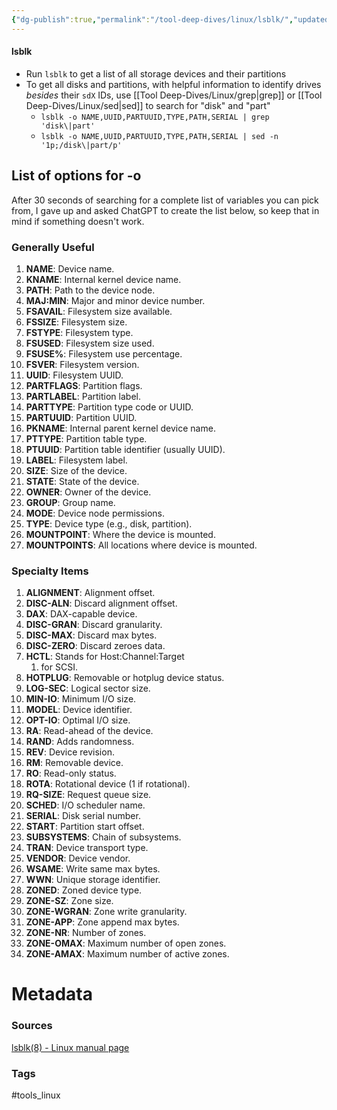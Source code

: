 ```yaml
---
{"dg-publish":true,"permalink":"/tool-deep-dives/linux/lsblk/","updated":"2024-11-12T14:45:10.724-08:00"}
---
```


#### lsblk
- Run `lsblk` to get a list of all storage devices and their partitions
- To get all disks and partitions, with helpful information to identify drives *besides* their `sdX` IDs, use [[Tool Deep-Dives/Linux/grep\|grep]] or [[Tool Deep-Dives/Linux/sed\|sed]] to search for "disk" and "part"
	- `lsblk -o NAME,UUID,PARTUUID,TYPE,PATH,SERIAL | grep 'disk\|part'`
	- `lsblk -o NAME,UUID,PARTUUID,TYPE,PATH,SERIAL | sed -n '1p;/disk\|part/p'`

## List of options for -o
After 30 seconds of searching for a complete list of variables you can pick from, I gave up and asked ChatGPT to create the list below, so keep that in mind if something doesn't work.

### Generally Useful

1. **NAME**: Device name.
2. **KNAME**: Internal kernel device name.
3. **PATH**: Path to the device node.
4. **MAJ:MIN**: Major and minor device number.
5. **FSAVAIL**: Filesystem size available.
6. **FSSIZE**: Filesystem size.
7. **FSTYPE**: Filesystem type.
8. **FSUSED**: Filesystem size used.
9. **FSUSE%**: Filesystem use percentage.
10. **FSVER**: Filesystem version.
11. **UUID**: Filesystem UUID.
12. **PARTFLAGS**: Partition flags.
13. **PARTLABEL**: Partition label.
14. **PARTTYPE**: Partition type code or UUID.
15. **PARTUUID**: Partition UUID.
16. **PKNAME**: Internal parent kernel device name.
17. **PTTYPE**: Partition table type.
18. **PTUUID**: Partition table identifier (usually UUID).
19. **LABEL**: Filesystem label.
20. **SIZE**: Size of the device.
21. **STATE**: State of the device.
22. **OWNER**: Owner of the device.
23. **GROUP**: Group name.
24. **MODE**: Device node permissions.
25. **TYPE**: Device type (e.g., disk, partition).
26. **MOUNTPOINT**: Where the device is mounted.
27. **MOUNTPOINTS**: All locations where device is mounted.

### Specialty Items

1. **ALIGNMENT**: Alignment offset.
2. **DISC-ALN**: Discard alignment offset.
3. **DAX**: DAX-capable device.
4. **DISC-GRAN**: Discard granularity.
5. **DISC-MAX**: Discard max bytes.
6. **DISC-ZERO**: Discard zeroes data.
7. **HCTL**: Stands for Host:Channel:Target
	1. for SCSI.
8. **HOTPLUG**: Removable or hotplug device status.
9. **LOG-SEC**: Logical sector size.
10. **MIN-IO**: Minimum I/O size.
11. **MODEL**: Device identifier.
12. **OPT-IO**: Optimal I/O size.
13. **RA**: Read-ahead of the device.
14. **RAND**: Adds randomness.
15. **REV**: Device revision.
16. **RM**: Removable device.
17. **RO**: Read-only status.
18. **ROTA**: Rotational device (1 if rotational).
19. **RQ-SIZE**: Request queue size.
20. **SCHED**: I/O scheduler name.
21. **SERIAL**: Disk serial number.
22. **START**: Partition start offset.
23. **SUBSYSTEMS**: Chain of subsystems.
24. **TRAN**: Device transport type.
25. **VENDOR**: Device vendor.
26. **WSAME**: Write same max bytes.
27. **WWN**: Unique storage identifier.
28. **ZONED**: Zoned device type.
29. **ZONE-SZ**: Zone size.
30. **ZONE-WGRAN**: Zone write granularity.
31. **ZONE-APP**: Zone append max bytes.
32. **ZONE-NR**: Number of zones.
33. **ZONE-OMAX**: Maximum number of open zones.
34. **ZONE-AMAX**: Maximum number of active zones.






# Metadata

### Sources
[lsblk(8) - Linux manual page](https://man7.org/linux/man-pages/man8/lsblk.8.html)
### Tags
#tools_linux 